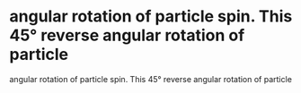 # angular rotation of particle spin. This 45° reverse angular rotation of particle

angular rotation of particle spin. This 45° reverse angular rotation of particle